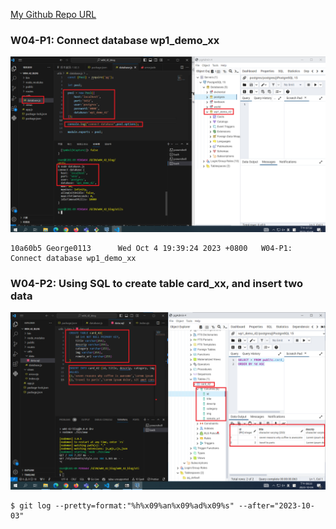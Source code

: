 [My Github Repo URL](https://github.com/George0113/1121-wp1-demo-211410542.git)

### W04-P1: Connect database wp1_demo_xx

![](w04-p1.png)

```
10a60b5 George0113      Wed Oct 4 19:39:24 2023 +0800   W04-P1: Connect database wp1_demo_xx
```

### W04-P2: Using SQL to create table card_xx, and insert two data

![](w04-p2.png)

```
$ git log --pretty=format:"%h%x09%an%x09%ad%x09%s" --after="2023-10-03"

```

